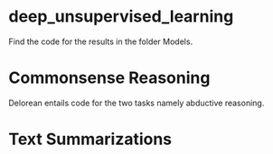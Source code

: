 # deep_unsupervised_learning


Find the code for the results in the folder Models.

# Commonsense Reasoning 

Delorean entails code for the two tasks namely abductive reasoning. 

# Text Summarizations

